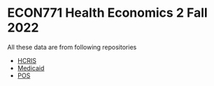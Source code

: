 # ECON771 Health Economics 2 Fall 2022

All these data are from following repositories
- [HCRIS](https://github.com/imccart/HCRIS)
- [Medicaid](https://github.com/imccart/Insurance-Access)
- [POS](https://github.com/asacarny/provider-of-services)